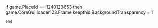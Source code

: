 if game.PlaceId == 1240123653 then
    game.CoreGui.loader123.Frame.keepthis.BackgroundTransparency = 1

    end
